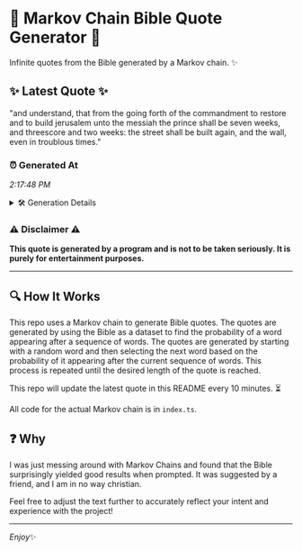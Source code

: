 # 📖 Markov Chain Bible Quote Generator 📖

Infinite quotes from the Bible generated by a Markov chain. ✨

## ✨ Latest Quote ✨
"and understand, that from the going forth of the commandment to restore and to build jerusalem unto the messiah the prince shall be seven weeks, and threescore and two weeks: the street shall be built again, and the wall, even in troublous times."

### ⏰ Generated At
*2:17:48 PM*

<details>
    <summary>🛠️ Generation Details</summary>
    <p>
        <strong>🌱 Seed:</strong> and<br>
        <strong>🔄 Iterations:</strong> 42<br>
        <strong>📜 Context History:</strong><br>[ and ]: understand,<br>[ and, understand, ]: that<br>[ and, understand,, that ]: from<br>[ and, understand,, that, from ]: the<br>[ and, understand,, that, from, the ]: going<br>[ and, understand,, that, from, the, going ]: forth<br>[ understand,, that, from, the, going, forth ]: of<br>[ that, from, the, going, forth, of ]: the<br>[ from, the, going, forth, of, the ]: commandment<br>[ the, going, forth, of, the, commandment ]: to<br>[ going, forth, of, the, commandment, to ]: restore<br>[ forth, of, the, commandment, to, restore ]: and<br>[ of, the, commandment, to, restore, and ]: to<br>[ the, commandment, to, restore, and, to ]: build<br>[ commandment, to, restore, and, to, build ]: jerusalem<br>[ to, restore, and, to, build, jerusalem ]: unto<br>[ restore, and, to, build, jerusalem, unto ]: the<br>[ and, to, build, jerusalem, unto, the ]: messiah<br>[ to, build, jerusalem, unto, the, messiah ]: the<br>[ build, jerusalem, unto, the, messiah, the ]: prince<br>[ jerusalem, unto, the, messiah, the, prince ]: shall<br>[ unto, the, messiah, the, prince, shall ]: be<br>[ the, messiah, the, prince, shall, be ]: seven<br>[ messiah, the, prince, shall, be, seven ]: weeks,<br>[ the, prince, shall, be, seven, weeks, ]: and<br>[ prince, shall, be, seven, weeks,, and ]: threescore<br>[ shall, be, seven, weeks,, and, threescore ]: and<br>[ be, seven, weeks,, and, threescore, and ]: two<br>[ seven, weeks,, and, threescore, and, two ]: weeks:<br>[ weeks,, and, threescore, and, two, weeks: ]: the<br>[ and, threescore, and, two, weeks:, the ]: street<br>[ threescore, and, two, weeks:, the, street ]: shall<br>[ and, two, weeks:, the, street, shall ]: be<br>[ two, weeks:, the, street, shall, be ]: built<br>[ weeks:, the, street, shall, be, built ]: again,<br>[ the, street, shall, be, built, again, ]: and<br>[ street, shall, be, built, again,, and ]: the<br>[ shall, be, built, again,, and, the ]: wall,<br>[ be, built, again,, and, the, wall, ]: even<br>[ built, again,, and, the, wall,, even ]: in<br>[ again,, and, the, wall,, even, in ]: troublous<br>[ and, the, wall,, even, in, troublous ]: times.<br>
    </p>
</details>

### ⚠️ Disclaimer ⚠️
**This quote is generated by a program and is not to be taken seriously. It is purely for entertainment purposes.**

---

## 🔍 How It Works

This repo uses a Markov chain to generate Bible quotes. The quotes are generated by using the Bible as a dataset to find the probability of a word appearing after a sequence of words. The quotes are generated by starting with a random word and then selecting the next word based on the probability of it appearing after the current sequence of words. This process is repeated until the desired length of the quote is reached.

This repo will update the latest quote in this README every 10 minutes. ⏳

All code for the actual Markov chain is in `index.ts`.

## ❓ Why

I was just messing around with Markov Chains and found that the Bible surprisingly yielded good results when prompted. 
It was suggested by a friend, and I am in no way christian.

Feel free to adjust the text further to accurately reflect your intent and experience with the project!

---

*Enjoy*✨
